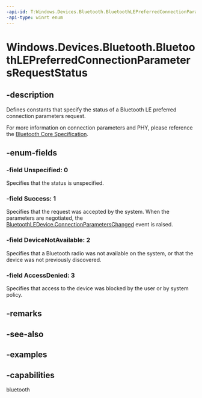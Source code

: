 ```yaml
---
-api-id: T:Windows.Devices.Bluetooth.BluetoothLEPreferredConnectionParametersRequestStatus
-api-type: winrt enum
---
```


# Windows.Devices.Bluetooth.BluetoothLEPreferredConnectionParametersRequestStatus

<!--
public enum BluetoothLEPreferredConnectionParametersRequestStatus
-->

## -description

Defines constants that specify the status of a Bluetooth LE preferred connection parameters request.

For more information on connection parameters and PHY, please reference the [Bluetooth Core Specification](https://www.bluetooth.com/specifications/specs/core-specification/).

## -enum-fields

### -field Unspecified: 0

Specifies that the status is unspecified.

### -field Success: 1

Specifies that the request was accepted by the system. When the parameters are negotiated, the [BluetoothLEDevice.ConnectionParametersChanged](bluetoothledevice_connectionparameterschanged.md) event is raised.

### -field DeviceNotAvailable: 2

Specifies that a Bluetooth radio was not available on the system, or that the device was not previously discovered.

### -field AccessDenied: 3

Specifies that access to the device was blocked by the user or by system policy.

## -remarks

## -see-also

## -examples

## -capabilities
bluetooth
